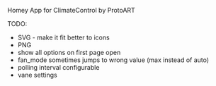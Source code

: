 Homey App for ClimateControl by ProtoART

TODO:
* SVG - make it fit better to icons
* PNG
* show all options on first page open
* fan_mode sometimes jumps to wrong value (max instead of auto)
* polling interval configurable
* vane settings
